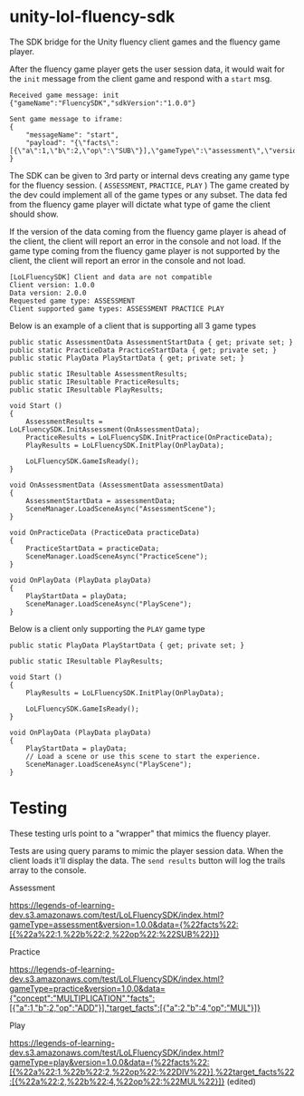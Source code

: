 # unity-lol-fluency-sdk
The SDK bridge for the Unity fluency client games and the fluency game player.

After the fluency game player gets the user session data, it would wait for the `init` message from the client game and respond with a `start` msg.

```
Received game message: init {"gameName":"FluencySDK","sdkVersion":"1.0.0"}

Sent game message to iframe:
{
    "messageName": "start",
    "payload": "{\"facts\":[{\"a\":1,\"b\":2,\"op\":\"SUB\"}],\"gameType\":\"assessment\",\"version\":\"1.0.0\"}"
}
```

The SDK can be given to 3rd party or internal devs creating any game type for the fluency session. ( `ASSESSMENT`, `PRACTICE`, `PLAY` )
The game created by the dev could implement all of the game types or any subset.
The data fed from the fluency game player will dictate what type of game the client should show.

If the version of the data coming from the fluency game player is ahead of the client, the client will report an error in the console and not load.
If the game type coming from the fluency game player is not supported by the client, the client will report an error in the console and not load.

```
[LoLFluencySDK] Client and data are not compatible
Client version: 1.0.0
Data version: 2.0.0
Requested game type: ASSESSMENT
Client supported game types: ASSESSMENT PRACTICE PLAY
```

Below is an example of a client that is supporting all 3 game types
```
public static AssessmentData AssessmentStartData { get; private set; }
public static PracticeData PracticeStartData { get; private set; }
public static PlayData PlayStartData { get; private set; }

public static IResultable AssessmentResults;
public static IResultable PracticeResults;
public static IResultable PlayResults;

void Start ()
{
    AssessmentResults = LoLFluencySDK.InitAssessment(OnAssessmentData);
    PracticeResults = LoLFluencySDK.InitPractice(OnPracticeData);
    PlayResults = LoLFluencySDK.InitPlay(OnPlayData);

    LoLFluencySDK.GameIsReady();
}

void OnAssessmentData (AssessmentData assessmentData)
{
    AssessmentStartData = assessmentData;
    SceneManager.LoadSceneAsync("AssessmentScene");
}

void OnPracticeData (PracticeData practiceData)
{
    PracticeStartData = practiceData;
    SceneManager.LoadSceneAsync("PracticeScene");
}

void OnPlayData (PlayData playData)
{
    PlayStartData = playData;
    SceneManager.LoadSceneAsync("PlayScene");
}
```

Below is a client only supporting the `PLAY` game type
```
public static PlayData PlayStartData { get; private set; }

public static IResultable PlayResults;

void Start ()
{
    PlayResults = LoLFluencySDK.InitPlay(OnPlayData);

    LoLFluencySDK.GameIsReady();
}

void OnPlayData (PlayData playData)
{
    PlayStartData = playData;
    // Load a scene or use this scene to start the experience.
    SceneManager.LoadSceneAsync("PlayScene");
}
```

# Testing
These testing urls point to a "wrapper" that mimics the fluency player.

Tests are using query params to mimic the player session data. When the client loads it'll display the data. The `send results` button will log the trails array to the console.

Assessment

https://legends-of-learning-dev.s3.amazonaws.com/test/LoLFluencySDK/index.html?gameType=assessment&version=1.0.0&data={%22facts%22:[{%22a%22:1,%22b%22:2,%22op%22:%22SUB%22}]}

Practice

https://legends-of-learning-dev.s3.amazonaws.com/test/LoLFluencySDK/index.html?gameType=practice&version=1.0.0&data={"concept":"MULTIPLICATION","facts":[{"a":1,"b":2,"op":"ADD"}],"target_facts":[{"a":2,"b":4,"op":"MUL"}]}

Play

https://legends-of-learning-dev.s3.amazonaws.com/test/LoLFluencySDK/index.html?gameType=play&version=1.0.0&data={%22facts%22:[{%22a%22:1,%22b%22:2,%22op%22:%22DIV%22}],%22target_facts%22:[{%22a%22:2,%22b%22:4,%22op%22:%22MUL%22}]} (edited) 
